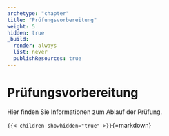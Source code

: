 ```yaml
---
archetype: "chapter"
title: "Prüfungsvorbereitung"
weight: 5
hidden: true
_build:
  render: always
  list: never
  publishResources: true
---
```



# Prüfungsvorbereitung

Hier finden Sie Informationen zum Ablauf der Prüfung.


`{{< children showhidden="true" >}}`{=markdown}
